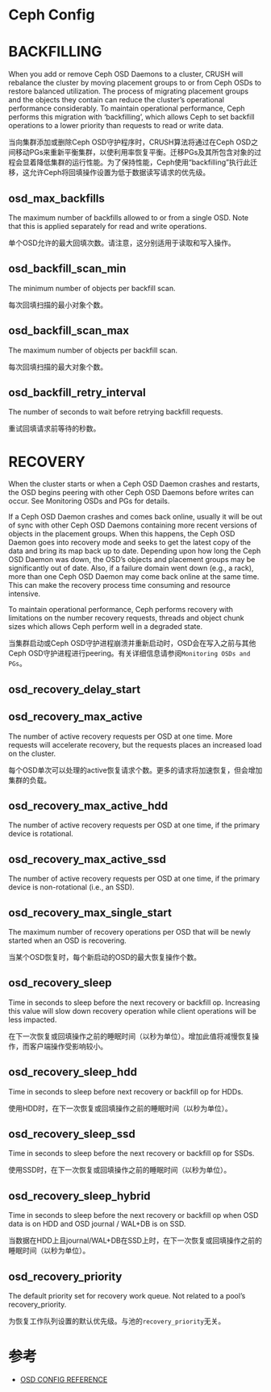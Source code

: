 Ceph Config
===========

# BACKFILLING
When you add or remove Ceph OSD Daemons to a cluster, CRUSH will rebalance the cluster by moving placement groups to or from Ceph OSDs to restore balanced utilization. The process of migrating placement groups and the objects they contain can reduce the cluster’s operational performance considerably. To maintain operational performance, Ceph performs this migration with ‘backfilling’, which allows Ceph to set backfill operations to a lower priority than requests to read or write data.

当向集群添加或删除Ceph OSD守护程序时，CRUSH算法将通过在Ceph OSD之间移动PGs来重新平衡集群，以使利用率恢复平衡。迁移PGs及其所包含对象的过程会显着降低集群的运行性能。为了保持性能，Ceph使用“backfilling”执行此迁移，这允许Ceph将回填操作设置为低于数据读写请求的优先级。

## osd_max_backfills
The maximum number of backfills allowed to or from a single OSD. Note that this is applied separately for read and write operations.

单个OSD允许的最大回填次数。请注意，这分别适用于读取和写入操作。

## osd_backfill_scan_min
The minimum number of objects per backfill scan.

每次回填扫描的最小对象个数。

## osd_backfill_scan_max
The maximum number of objects per backfill scan.

每次回填扫描的最大对象个数。

## osd_backfill_retry_interval
The number of seconds to wait before retrying backfill requests.

重试回填请求前等待的秒数。

# RECOVERY
When the cluster starts or when a Ceph OSD Daemon crashes and restarts, the OSD begins peering with other Ceph OSD Daemons before writes can occur. See Monitoring OSDs and PGs for details.

If a Ceph OSD Daemon crashes and comes back online, usually it will be out of sync with other Ceph OSD Daemons containing more recent versions of objects in the placement groups. When this happens, the Ceph OSD Daemon goes into recovery mode and seeks to get the latest copy of the data and bring its map back up to date. Depending upon how long the Ceph OSD Daemon was down, the OSD’s objects and placement groups may be significantly out of date. Also, if a failure domain went down (e.g., a rack), more than one Ceph OSD Daemon may come back online at the same time. This can make the recovery process time consuming and resource intensive.

To maintain operational performance, Ceph performs recovery with limitations on the number recovery requests, threads and object chunk sizes which allows Ceph perform well in a degraded state.

当集群启动或Ceph OSD守护进程崩溃并重新启动时，OSD会在写入之前与其他Ceph OSD守护进程进行peering。有关详细信息请参阅`Monitoring OSDs and PGs`。

## osd_recovery_delay_start

## osd_recovery_max_active
The number of active recovery requests per OSD at one time. More requests will accelerate recovery, but the requests places an increased load on the cluster.

每个OSD单次可以处理的active恢复请求个数。更多的请求将加速恢复，但会增加集群的负载。

## osd_recovery_max_active_hdd
The number of active recovery requests per OSD at one time, if the primary device is rotational.

## osd_recovery_max_active_ssd
The number of active recovery requests per OSD at one time, if the primary device is non-rotational (i.e., an SSD).

## osd_recovery_max_single_start
The maximum number of recovery operations per OSD that will be newly started when an OSD is recovering.

当某个OSD恢复时，每个新启动的OSD的最大恢复操作个数。

## osd_recovery_sleep
Time in seconds to sleep before the next recovery or backfill op. Increasing this value will slow down recovery operation while client operations will be less impacted.

在下一次恢复或回填操作之前的睡眠时间（以秒为单位）。增加此值将减慢恢复操作，而客户端操作受影响较小。

## osd_recovery_sleep_hdd
Time in seconds to sleep before next recovery or backfill op for HDDs.

使用HDD时，在下一次恢复或回填操作之前的睡眠时间（以秒为单位）。

## osd_recovery_sleep_ssd
Time in seconds to sleep before the next recovery or backfill op for SSDs.

使用SSD时，在下一次恢复或回填操作之前的睡眠时间（以秒为单位）。

## osd_recovery_sleep_hybrid
Time in seconds to sleep before the next recovery or backfill op when OSD data is on HDD and OSD journal / WAL+DB is on SSD.

当数据在HDD上且journal/WAL+DB在SSD上时，在下一次恢复或回填操作之前的睡眠时间（以秒为单位）。

## osd_recovery_priority
The default priority set for recovery work queue. Not related to a pool’s recovery_priority.

为恢复工作队列设置的默认优先级。与池的`recovery_priority`无关。


# 参考
 * [OSD CONFIG REFERENCE](https://docs.ceph.com/en/latest/rados/configuration/osd-config-ref/)
